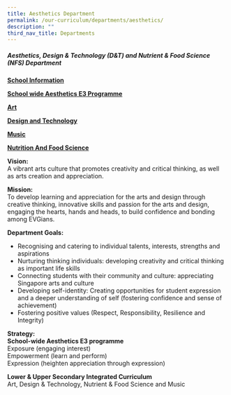 ```yaml
---
title: Aesthetics Department
permalink: /our-curriculum/departments/aesthetics/
description: ""
third_nav_title: Departments
---
```

##### **Aesthetics, Design & Technology (D&T) and Nutrient & Food Science (NFS) Department**

**[School Information](/aestheti-dgn-tech-food-sc-dpt/School-Information/)**

**[School wide Aesthetics E3 Programme](/aestheti-dgn-tech-food-sc-dpt/School-wide-Aesthetics-E3-Programme/)**

**[Art](/aestheti-dgn-tech-food-sc-dpt/Art/Arts/)**

**[Design and Technology](/aestheti-dgn-tech-food-sc-dpt/Design-and-Technology/Design-and-Technology/)**

**[Music](/aestheti-dgn-tech-food-sc-dpt/Music/)**

**[Nutrition And Food Science](/aestheti-dgn-tech-food-sc-dpt/Nutrition-And-Food-Science/Nutrition-And-Food-Science/)**

**Vision:**  
A vibrant arts culture that promotes creativity and critical thinking, as well as arts creation and appreciation.

**Mission:**  
To develop learning and appreciation for the arts and design through creative thinking, innovative skills and passion for the arts and design, engaging the hearts, hands and heads, to build confidence and bonding among EVGians.

**Department Goals:**

*   Recognising and catering to individual talents, interests, strengths and aspirations
*   Nurturing thinking individuals: developing creativity and critical thinking as important life skills
*   Connecting students with their community and culture: appreciating Singapore arts and culture
*   Developing self-identity: Creating opportunities for student expression and a deeper understanding of self (fostering confidence and sense of achievement)
*   Fostering positive values (Respect, Responsibility, Resilience and Integrity)

**Strategy:**  
**School-wide Aesthetics E3 programme**  
Exposure (engaging interest)  
Empowerment (learn and perform)  
Expression (heighten appreciation through expression)

**Lower & Upper Secondary Integrated Curriculum**  
Art, Design & Technology, Nutrient & Food Science and Music